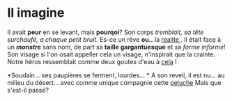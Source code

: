 # Il imagine

Il avait **peur** en se levant, mais **pourqoi**?
Son corps *tremblait, sa tête surchaufé, a chaque petit bruit.*
Es-ce un rêve **ou..** la [realite ](https://fr.wikipedia.org/wiki/R%C3%A9alit%C3%A9).
Il était face à un ***monstre*** sans nom, de part sa **taille gargantuesque** et sa *forme informe*!
Son visage si l'on osait appeller cela un visage, n'inspirait que la crainte.
Notre héros ressemblait comme deux goutes d'eau à [cela](https://fr.wikipedia.org/wiki/Le_Cri#/media/Fichier:Edvard_Munch,_1893,_The_Scream,_oil,_tempera_and_pastel_on_cardboard,_91_x_73_cm,_National_Gallery_of_Norway.jpg) !

*Soudain... ses paupières se ferment, lourdes... *
A son reveil, il est nu... au milieu du désert... avec comme unique compagnie cette [peluche](https://cdn1.tedsby.com/tb/large/storage/8/1/6/81654/cute-handmade-teddy-bear-winnie-pooh.jpg)
Mais que s'est-il passé?